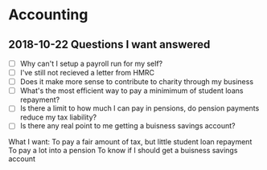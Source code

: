 # Accounting

## 2018-10-22 Questions I want answered

- [ ] Why can't I setup a payroll run for my self?
- [ ] I've still not recieved a letter from HMRC
- [ ] Does it make more sense to contribute to charity through my business
- [ ] What's the most efficient way to pay a minimimum of student loans repayment?
- [ ] Is there a limit to how much I can pay in pensions, do pension payments reduce my tax liability?
- [ ] Is there any real point to me getting a buisness savings account?

What I want:
To pay a fair amount of tax, but little student loan repayment
To pay a lot into a pension
To know if I should get a buisness savings account
